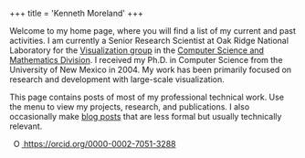 +++
title = 'Kenneth Moreland'
+++

Welcome to my home page, where you will find a list of my current and past
activities. I am currently a Senior Research Scientist at Oak Ridge National
Laboratory for the [Visualization group] in the [Computer Science and Mathematics
Division]. I received my Ph.D. in Computer Science from the University of New
Mexico in 2004. My work has been primarily focused on research and development
with large-scale visualization.

This page contains posts of most of my professional technical work. Use the menu
to view my projects, research, and publications. I also occasionally make [blog
posts] that are less formal but usually technically relevant.

<a id="cy-effective-orcid-url"
   class="underline"
   href="https://orcid.org/0000-0002-7051-3288"
   target="orcid.widget"
   rel="me noopener noreferrer"
   style="vertical-align: top">
  <img src="https://orcid.org/sites/default/files/images/orcid_16x16.png"
       style="width: 1em; margin-inline-start: 0.5em"
       alt="ORCID iD icon"/>
  https://orcid.org/0000-0002-7051-3288
</a>

[Visualization group]: https://csmd.ornl.gov/group/visualization
[Computer Science and Mathematics Division]: https://csmd.ornl.gov/
[blog posts]: http://drmoron.org/

